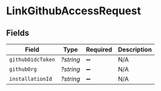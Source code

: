 # LinkGithubAccessRequest


## Fields

| Field              | Type               | Required           | Description        |
| ------------------ | ------------------ | ------------------ | ------------------ |
| `githubOidcToken`  | *?string*          | :heavy_minus_sign: | N/A                |
| `githubOrg`        | *?string*          | :heavy_minus_sign: | N/A                |
| `installationId`   | *?string*          | :heavy_minus_sign: | N/A                |